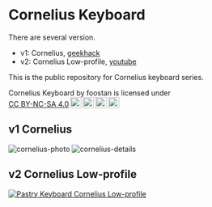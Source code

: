 # Cornelius Keyboard

There are several version.
- v1: Cornelius, [geekhack](https://geekhack.org/index.php?topic=109741.msg2982321#msg2982321)
- v2: Cornelius Low-profile, [youtube](https://youtu.be/LSguWsNrmjk?si=NGWuKMaY3wJwlkxV)

This is the public repository for Cornelius keyboard series.
<p xmlns:cc="http://creativecommons.org/ns#" xmlns:dct="http://purl.org/dc/terms/"><span property="dct:title">Cornelius Keyboard</span> by <span property="cc:attributionName">foostan</span> is licensed under <a href="http://creativecommons.org/licenses/by-nc-sa/4.0/?ref=chooser-v1" target="_blank" rel="license noopener noreferrer" style="display:inline-block;">CC BY-NC-SA 4.0<img style="height:22px!important;margin-left:3px;vertical-align:text-bottom;" src="https://mirrors.creativecommons.org/presskit/icons/cc.svg?ref=chooser-v1"><img style="height:22px!important;margin-left:3px;vertical-align:text-bottom;" src="https://mirrors.creativecommons.org/presskit/icons/by.svg?ref=chooser-v1"><img style="height:22px!important;margin-left:3px;vertical-align:text-bottom;" src="https://mirrors.creativecommons.org/presskit/icons/nc.svg?ref=chooser-v1"><img style="height:22px!important;margin-left:3px;vertical-align:text-bottom;" src="https://mirrors.creativecommons.org/presskit/icons/sa.svg?ref=chooser-v1"></a></p>

## v1 Cornelius
![cornelius-photo](https://i.imgur.com/kGoUGZg.jpg)
![cornelius-details](https://user-images.githubusercontent.com/736191/126040942-d39010e7-3761-4fe7-a791-0de49295c53b.png)

## v2 Cornelius Low-profile
[![Pastry Keyboard Cornelius Low-profile](https://github.com/user-attachments/assets/d2d5fc65-e8b5-479f-a0b1-20e6678448e6)](https://youtu.be/LSguWsNrmjk?si=_kJ-U84TBwFJ3C_R)